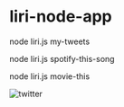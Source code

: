 # liri-node-app

node liri.js my-tweets

node liri.js spotify-this-song

node liri.js movie-this

![twitter](https://user-images.githubusercontent.com/38364653/44802389-9bf20980-ab89-11e8-9935-55b9fb50326b.png)

